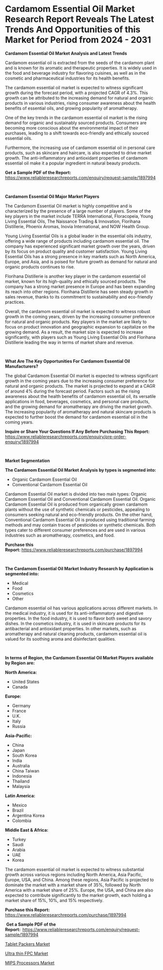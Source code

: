 <p><h1>Cardamom Essential Oil Market Research Report Reveals The Latest Trends And Opportunities of this Market for Period from 2024 - 2031</h1></p><p><strong>Cardamom Essential Oil Market Analysis and Latest Trends</strong></p>
<p><p>Cardamom essential oil is extracted from the seeds of the cardamom plant and is known for its aromatic and therapeutic properties. It is widely used in the food and beverage industry for flavoring cuisines, as well as in the cosmetic and pharmaceutical industries for its health benefits.</p><p>The cardamom essential oil market is expected to witness significant growth during the forecast period, with a projected CAGR of 4.3%. This growth can be attributed to the increasing demand for natural and organic products in various industries, rising consumer awareness about the health benefits of essential oils, and growing popularity of aromatherapy.</p><p>One of the key trends in the cardamom essential oil market is the rising demand for organic and sustainably sourced products. Consumers are becoming more conscious about the environmental impact of their purchases, leading to a shift towards eco-friendly and ethically sourced essential oils.</p><p>Furthermore, the increasing use of cardamom essential oil in personal care products, such as skincare and haircare, is also expected to drive market growth. The anti-inflammatory and antioxidant properties of cardamom essential oil make it a popular ingredient in natural beauty products.</p></p>
<p><strong>Get a Sample PDF of the Report:&nbsp;</strong> <a href="https://www.reliableresearchreports.com/enquiry/request-sample/1897994">https://www.reliableresearchreports.com/enquiry/request-sample/1897994</a></p>
<p>&nbsp;</p>
<p><strong>Cardamom Essential Oil Major Market Players</strong></p>
<p><p>The Cardamom Essential Oil market is highly competitive and is characterized by the presence of a large number of players. Some of the key players in the market include TERRA International, Floracopeia, Young Living Essential Oils, The Naissance Trading & Innovation, Florihana Distillerie, Phoenix Aromas, Inovia International, and NOW Health Group.</p><p>Young Living Essential Oils is a global leader in the essential oils industry, offering a wide range of products including cardamom essential oil. The company has experienced significant market growth over the years, driven by its focus on product quality and customer satisfaction. Young Living Essential Oils has a strong presence in key markets such as North America, Europe, and Asia, and is poised for future growth as demand for natural and organic products continues to rise.</p><p>Florihana Distillerie is another key player in the cardamom essential oil market, known for its high-quality and ethically sourced products. The company has a strong market presence in Europe and has been expanding its reach into other regions. Florihana Distillerie has seen steady growth in sales revenue, thanks to its commitment to sustainability and eco-friendly practices.</p><p>Overall, the cardamom essential oil market is expected to witness robust growth in the coming years, driven by the increasing consumer preference for natural and organic products. Key players in the market are likely to focus on product innovation and geographic expansion to capitalize on the growing demand. As a result, the market size is expected to increase significantly, with players such as Young Living Essential Oils and Florihana Distillerie leading the way in terms of market share and revenue.</p></p>
<p>&nbsp;</p>
<p><strong>What Are The Key Opportunities For Cardamom Essential Oil Manufacturers?</strong></p>
<p><p>The global Cardamom Essential Oil market is expected to witness significant growth in the coming years due to the increasing consumer preference for natural and organic products. The market is projected to expand at a CAGR of around 4% during the forecast period. Factors such as the rising awareness about the health benefits of cardamom essential oil, its versatile applications in food, beverages, cosmetics, and personal care products, and the growing demand for aromatherapy are driving the market growth. The increasing popularity of aromatherapy and natural skincare products is expected to further boost the demand for cardamom essential oil in the coming years.</p></p>
<p><strong>Inquire or Share Your Questions If Any Before Purchasing This Report:</strong> <a href="https://www.reliableresearchreports.com/enquiry/pre-order-enquiry/1897994">https://www.reliableresearchreports.com/enquiry/pre-order-enquiry/1897994</a></p>
<p>&nbsp;</p>
<p><strong>Market Segmentation</strong></p>
<p><strong>The Cardamom Essential Oil Market Analysis by types is segmented into:</strong></p>
<p><ul><li>Organic Cardamom Essential Oil</li><li>Conventional Cardamom Essential Oil</li></ul></p>
<p><p>Cardamom Essential Oil market is divided into two main types: Organic Cardamom Essential Oil and Conventional Cardamom Essential Oil. Organic Cardamom Essential Oil is produced from organically grown cardamom plants without the use of synthetic chemicals or pesticides, appealing to consumers seeking natural and eco-friendly products. On the other hand, Conventional Cardamom Essential Oil is produced using traditional farming methods and may contain traces of pesticides or synthetic chemicals. Both types cater to different consumer preferences and are used in various industries such as aromatherapy, cosmetics, and food.</p></p>
<p><strong>Purchase this Report:&nbsp;</strong><a href="https://www.reliableresearchreports.com/purchase/1897994">https://www.reliableresearchreports.com/purchase/1897994</a></p>
<p>&nbsp;</p>
<p><strong>The Cardamom Essential Oil Market Industry Research by Application is segmented into:</strong></p>
<p><ul><li>Medical</li><li>Food</li><li>Cosmetics</li><li>Other</li></ul></p>
<p><p>Cardamom essential oil has various applications across different markets. In the medical industry, it is used for its anti-inflammatory and digestive properties. In the food industry, it is used to flavor both sweet and savory dishes. In the cosmetics industry, it is used in skincare products for its antibacterial and antioxidant properties. In other markets, such as aromatherapy and natural cleaning products, cardamom essential oil is valued for its soothing aroma and disinfectant qualities.</p></p>
<p>&nbsp;</p>
<p><strong>In terms of Region, the Cardamom Essential Oil Market Players available by Region are:</strong></p>
<p>
    <p> <strong> North America: </strong>
        <ul>
            <li>United States</li>
            <li>Canada</li>
        </ul>
        </p> 
    <p> <strong> Europe: </strong>
        <ul>
            <li>Germany</li>
            <li>France</li>
            <li>U.K.</li>
            <li>Italy</li>
            <li>Russia</li>
        </ul>
        </p> 
    <p> <strong> Asia-Pacific: </strong>
        <ul>
            <li>China</li>
            <li>Japan</li>
            <li>South Korea</li>
            <li>India</li>
            <li>Australia</li>
            <li>China Taiwan</li>
            <li>Indonesia</li>
            <li>Thailand</li>
            <li>Malaysia</li>
        </ul>
        </p> 
    <p> <strong> Latin America: </strong>
        <ul>
            <li>Mexico</li>
            <li>Brazil</li>
            <li>Argentina Korea</li>
            <li>Colombia</li>
        </ul>
        </p> 
    <p> <strong> Middle East & Africa: </strong>
        <ul>
            <li>Turkey</li>
            <li>Saudi</li>
            <li>Arabia</li>
            <li>UAE</li>
            <li>Korea</li>
        </ul>
    </p>
    </p>
<p><p>The cardamom essential oil market is expected to witness substantial growth across various regions including North America, Asia Pacific, Europe, USA, and China. Among these regions, Asia Pacific is projected to dominate the market with a market share of 35%, followed by North America with a market share of 25%. Europe, the USA, and China are also expected to contribute significantly to the market growth, each holding a market share of 15%, 10%, and 15% respectively.</p></p>
<p><strong>Purchase this Report: </strong><a href="https://www.reliableresearchreports.com/purchase/1897994">https://www.reliableresearchreports.com/purchase/1897994</a></p>
<p>&nbsp;<strong>Get a Sample PDF of the Report:&nbsp;&nbsp;</strong><a href="https://www.reliableresearchreports.com/enquiry/request-sample/1897994">https://www.reliableresearchreports.com/enquiry/request-sample/1897994</a></p>
<p><strong></strong></p>
<p><p><a href="https://www.linkedin.com/pulse/tablet-packers-market-size-evaluating-its-trends-growth-projections-nwnie?trackingId=w0i2KkKKWQrUBjJm8mUyZA%3D%3D">Tablet Packers Market</a></p><p><a href="https://www.linkedin.com/pulse/ultra-thin-fpc-market-size-trends-growth-outlook-forecasted-kmdse?trackingId=ipjo3jOxhKokfh3Xt1YZzw%3D%3D">Ultra thin FPC Market</a></p><p><a href="https://www.linkedin.com/pulse/mips-processors-market-size-growing-forecasted-period-bpjde?trackingId=fPUMyWGLiqcJzszTpJu46Q%3D%3D">MIPS Processors Market</a></p></p>